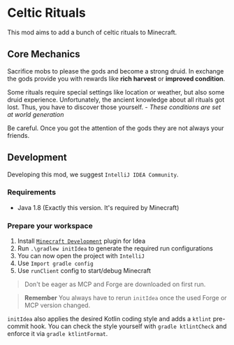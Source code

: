 # Celtic Rituals

This mod aims to add a bunch of celtic rituals to Minecraft.

## Core Mechanics
 
Sacrifice mobs to please the gods and become a strong druid. 
In exchange the gods provide you with rewards like **rich harvest** 
or **improved condition**. 


Some rituals require special settings like location or weather, but also
some druid experience. 
Unfortunately, the ancient knowledge about all rituals got lost.
Thus, you have to discover those yourself. -
*These conditions are set at world generation* 

Be careful. Once you got the attention of the gods they are not always your friends. 

## Development

Developing this mod, we suggest `IntelliJ IDEA Community`. 

### Requirements
- Java 1.8 (Exactly this version. It's required by Minecraft)

### Prepare your workspace

1. Install [`Minecraft Development`][mc-dev] plugin for Idea
2. Run `.\gradlew initIdea` to generate the required run configurations
3. You can now open the project with `IntelliJ`
4. Use `Import gradle config`
5. Use `runClient` config to start/debug Minecraft

> Don't be eager as MCP and Forge are downloaded on first run.

> **Remember**
> You always have to rerun `initIdea` once the used Forge or MCP version changed.

`initIdea` also applies the desired Kotlin coding style and adds a `ktlint` pre-commit hook. You can check the style
yourself with `gradle ktlintCheck` and enforce it via `gradle ktlintFormat`.

[mc-dev]: https://plugins.jetbrains.com/plugin/8327-minecraft-development

